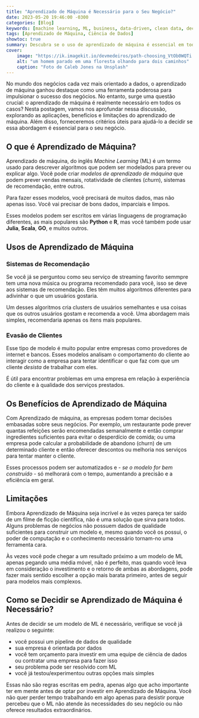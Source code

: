 ```yaml
---
title: "Aprendizado de Máquina é Necessário para o Seu Negócio?"
date: 2023-05-20 19:46:00 -0300
categories: [Blog]
keywords: [machine learning, ML, business, data-driven, clean data, decision-making, eficiência, data pipeline, data science, AI, aprendizado de máquina, ciência de dados, pipeline de dados]
tags: [Aprendizado de Máquina, Ciência de Dados]
showtoc: true
summary: Descubra se o uso de aprendizado de máquina é essencial em todos os casos de negócios. Avalie os benefícios e as limitações.
cover:
    image: "https://ik.imagekit.io/devmedeiros/path-choosing_VtOb0WQTi.webp?tr=w-700"
    alt: "um homem parado em uma floresta olhando para dois caminhos"
    caption: "Foto de Caleb Jones na Unsplash"
---
```


No mundo dos negócios cada vez mais orientado a dados, o aprendizado de máquina ganhou destaque como uma ferramenta poderosa para impulsionar o sucesso dos negócios. No entanto, surge uma questão crucial: o aprendizado de máquina é realmente necessário em todos os casos? Nesta postagem, vamos nos aprofundar nessa discussão, explorando as aplicações, benefícios e limitações do aprendizado de máquina. Além disso, forneceremos critérios úteis para ajudá-lo a decidir se essa abordagem é essencial para o seu negócio.

## O que é Aprendizado de Máquina?

Aprendizado de máquina, do inglês _Machine Learning_ (ML) é um termo usado para descrever algoritmos que podem ser modelados para prever ou explicar algo. Você pode criar _modelos de aprendizado de máquina_ que podem prever vendas mensais, rotatividade de clientes (_churn_), sistemas de recomendação, entre outros.

Para fazer esses modelos, você precisará de muitos dados, mas não apenas isso. Você vai precisar de bons dados, imparciais e limpos.

Esses modelos podem ser escritos em várias linguagens de programação diferentes, as mais populares são **Python** e **R**, mas você também pode usar **Julia**, **Scala**, **GO**, e muitos outros.

## Usos de Aprendizado de Máquina

### Sistemas de Recomendação

Se você já se perguntou como seu serviço de streaming favorito semmpre tem uma nova música ou programa recomendado para você, isso se deve aos sistemas de recomendação. Eles têm muitos algoritmos diferentes para adivinhar o que um usuários gostaria.

Um desses algoritmos cria clusters de usuários semelhantes e usa coisas que os outros usuários gostam e recomenda a você. Uma abordagem mais simples, recomendaria apenas os itens mais populares.

### Evasão de Clientes

Esse tipo de modelo é muito popular entre empresas como provedores de internet e bancos. Esses modelos analisam o comportamento do cliente ao interagir como a empresa para tentar identificar o que faz com que um cliente _desista_ de trabalhar com eles.

É útil para encontrar problemas em uma empresa em relação à experiência do cliente e à qualidade dos serviços prestados.

## Os Benefícios de Aprendizado de Máquina

Com Aprendizado de máquina, as empresas podem tomar decisões embasadas sobre seus negócios. Por exemplo, um restaurante pode prever quantas refeições serão encomendadas semanalmente e então comprar ingredientes suficientes para evitar o desperdício de comida; ou uma empresa pode calcular a probabilidade de abandono (churn) de um determinado cliente e então oferecer descontos ou melhoria nos serviços para tentar manter o cliente.

Esses processos podem ser automatizados e - _se o modelo for bem construído_ - só melhorará com o tempo, aumentando a precisão e a eficiência em geral.

## Limitações

Embora Aprendizado de Máquina seja incrível e às vezes pareça ter saído de um filme de ficção científica, não é uma solução que sirva para todos. Alguns problemas de negócios não possuem dados de qualidade suficientes para construir um modelo e, mesmo quando você os possui, o poder de computação e o conhecimento necessário tornam-no uma ferramenta cara.

Às vezes você pode chegar a um resultado próximo a um modelo de ML apenas pegando uma média móvel, não é perfeito, mas quando você leva em consideração o investimento e o retorno de ambas as abordagens, pode fazer mais sentido escolher a opção mais barata primeiro, antes de seguir para modelos mais complexos.

## Como se Decidir se Aprendizado de Máquina é Necessário?

Antes de decidir se um modelo de ML é necessário, verifique se você já realizou o seguinte:

- você possui um pipeline de dados de qualidade
- sua empresa é orientada por dados
- você tem orçamento para investir em uma equipe de ciência de dados ou contratar uma empresa para fazer isso
- seu problema pode ser resolvido com ML
- você já testou/experimentou outras opções mais simples

Essas não são regras escritas em pedra, apenas algo que acho importante ter em mente antes de optar por investir em Aprendizado de Máquina. Você não quer perder tempo trabalhando em algo apenas para desistir porque percebeu que o ML não atende às necessidades do seu negócio ou não oferece resultados extraordinários.